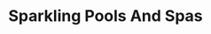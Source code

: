 ---
title: "Sparkling Pools And Spas"
url: /dartmouth/sparkling-pools-and-spas/
shop: swimming pool
---